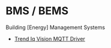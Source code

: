 # BMS / BEMS
Building [Energy] Management Systems


* [Trend Iq Vision MQTT Driver](https://www.youtube.com/watch?v=RBWbYI1IWig)
